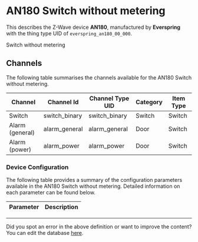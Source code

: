 
# AN180 Switch without metering

This describes the Z-Wave device **AN180**, manufactured by **Everspring** with the thing type UID of ```everspring_an180_00_000```. 

Switch without metering

## Channels
The following table summarises the channels available for the AN180 Switch without metering.

| Channel | Channel Id | Channel Type UID | Category | Item Type |
|---------|------------|------------------|----------|-----------|
| Switch | switch_binary | switch_binary | Switch | Switch |
| Alarm (general) | alarm_general | alarm_general | Door | Switch |
| Alarm (power) | alarm_power | alarm_power | Door | Switch |




### Device Configuration
The following table provides a summary of the configuration parameters available in the AN180 Switch without metering.
Detailed information on each parameter can be found below.

| Parameter   | Description |
|-------------|-------------|




---

Did you spot an error in the above definition or want to improve the content?
You can edit the database [here](http://www.cd-jackson.com/index.php/zwave/zwave-device-database/zwave-device-list/devicesummary/481).

